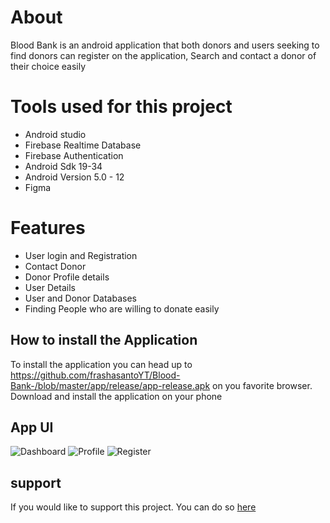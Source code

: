 # About 
Blood Bank is an android application that both donors and users seeking to find donors can register on the application, Search and contact a donor of their choice easily

# Tools used for this project
+ Android studio
+ Firebase Realtime Database
+ Firebase Authentication
+ Android Sdk 19-34
+ Android Version 5.0 - 12
+ Figma

# Features 
+ User login and Registration
+ Contact Donor
+ Donor Profile details
+ User Details 
+ User and Donor Databases
+ Finding People who are willing to donate easily

## How to install the Application 
To install the application you can head up to https://github.com/frashasantoYT/Blood-Bank-/blob/master/app/release/app-release.apk on you favorite browser. Download and install the application on your phone

## App UI 
![Dashboard](https://i.postimg.cc/nC25g1Pd/dashboard.jpg)
![Profile](https://i.postimg.cc/DSYNywFL/profile.jpg)
![Register](https://i.postimg.cc/XrvhbCMn/register.jpg)




## support 
If you would like to support this project. You can do so [here](https://www.buymeacoffee.com/oluyalireu)
